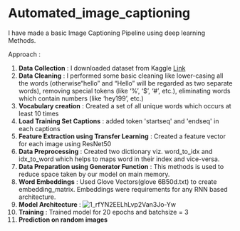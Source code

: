 # Automated_image_captioning

I have made a basic Image Captioning Pipeline using deep learning Methods.

Approach :
1) **Data Collection** : I downloaded dataset from Kaggle [Link](https://www.kaggle.com/adityajn105/flickr8k)
2) **Data Cleaning** : I performed some basic cleaning like lower-casing all the words (otherwise“hello” and “Hello” will be regarded as two separate words), removing special tokens (like ‘%’, ‘$’, ‘#’, etc.), eliminating words which contain numbers (like ‘hey199’, etc.)
3) **Vocabulary creation** : Created a set of all unique words which occurs at least 10 times
4) **Load Training Set Captions** : added token 'startseq' and 'endseq' in each captions
5) **Feature Extraction using Transfer Learning** : Created a feature vector for each image using ResNet50
6) **Data Preprocessing** : Created two dictionary viz. word_to_idx and idx_to_word which helps to maps word in their index and vice-versa.
7) **Data Preparation using Generator Function** : This methods is used to reduce space taken by our model on main memory. 
8) **Word Embeddings** : Used Glove Vectors(glove 6B50d.txt) to create embedding_matrix. Embeddings were requirements for any RNN based architecture.
9) **Model Architecture** : 
![1_rfYN2EELhLvp2Van3Jo-Yw](https://user-images.githubusercontent.com/84574907/130343351-7ec1da2f-1c20-414b-a836-bf4657162df3.jpeg)
10) **Training** : Trained model for 20 epochs and batchsize = 3
11) **Prediction on random images**
